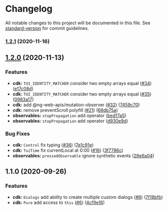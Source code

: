 # Changelog

All notable changes to this project will be documented in this file. See [standard-version](https://github.com/conventional-changelog/standard-version) for commit guidelines.

### [1.2.1](https://github.com/TinkoffCreditSystems/taiga-ui/compare/v1.2.0...v1.2.1) (2020-11-16)

## [1.2.0](https://github.com/TinkoffCreditSystems/taiga-ui/compare/v1.1.0...v1.2.0) (2020-11-13)

### Features

-   **cdk:** `TUI_IDENTITY_MATCHER` consider two empty arrays equal ([#34](https://github.com/TinkoffCreditSystems/taiga-ui/issues/34)) ([e17c08d](https://github.com/TinkoffCreditSystems/taiga-ui/commit/e17c08d7eb209c6b389b4dc07a32ff9e792d70af))
-   **cdk:** `TUI_IDENTITY_MATCHER` consider two empty arrays equal ([#35](https://github.com/TinkoffCreditSystems/taiga-ui/issues/35)) ([0983a17](https://github.com/TinkoffCreditSystems/taiga-ui/commit/0983a176bd6f3eae2f03f26da2c2a709a083fa22))
-   **cdk:** add @ng-web-apis/mutation-observer ([#32](https://github.com/TinkoffCreditSystems/taiga-ui/issues/32)) ([7459c70](https://github.com/TinkoffCreditSystems/taiga-ui/commit/7459c70f272b464cd95959a7f66f039194d874ce))
-   **cdk:** remove preventScroll polyfill ([#21](https://github.com/TinkoffCreditSystems/taiga-ui/issues/21)) ([68db75a](https://github.com/TinkoffCreditSystems/taiga-ui/commit/68db75adc7bb3d7eea37709963e89a3ab2152f1e))
-   **observables:** `stopPropagation` add operator ([bed17a5](https://github.com/TinkoffCreditSystems/taiga-ui/commit/bed17a569adee2a6013109e0ca4db4d1b1651c0a))
-   **observables:** `stopPropagation` add operator ([d930e9d](https://github.com/TinkoffCreditSystems/taiga-ui/commit/d930e9dcc0255c154089d1baceb4fe0a28e74604))

### Bug Fixes

-   **cdk:** `Control` fix typing ([#36](https://github.com/TinkoffCreditSystems/taiga-ui/issues/36)) ([7e1c91e](https://github.com/TinkoffCreditSystems/taiga-ui/commit/7e1c91e539ec81426eb4519080679016757c3a50))
-   **cdk:** `TuiTime` fix currentLocal at 0:00 ([#16](https://github.com/TinkoffCreditSystems/taiga-ui/issues/16)) ([3f7786c](https://github.com/TinkoffCreditSystems/taiga-ui/commit/3f7786c62281c8c3c438b869afc7d317d0abba84))
-   **observables:** `pressedObservable` ignore synthetic events ([28e6a04](https://github.com/TinkoffCreditSystems/taiga-ui/commit/28e6a045dbcb0c57b2afac44c5b4e784182cf3e9))

## 1.1.0 (2020-09-26)

### Features

-   **cdk:** `Dialogs` add ability to create multiple custom dialogs ([#8](https://github.com/TinkoffCreditSystems/taiga-ui/issues/8)) ([7f18bfb](https://github.com/TinkoffCreditSystems/taiga-ui/commit/7f18bfbb92199a7efcaeaa033dd0df86cb94974f))
-   **cdk:** `Pure` add access to `this` ([#6](https://github.com/TinkoffCreditSystems/taiga-ui/issues/6)) ([4cf9e16](https://github.com/TinkoffCreditSystems/taiga-ui/commit/4cf9e161f415a151bb2522cec3793650041d7e7c))
